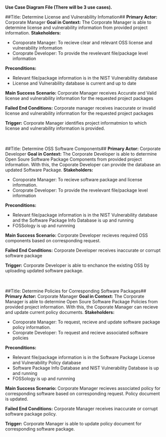 **Use Case Diagram File (There will be 3 use cases).**

##Title: Determine License and Vulnerability Infomation##
**Primary Actor:** Corporate Manager
**Goal in Context:** The Corporate Manager is able to determine license and vulnerability information from provided project information.
**Stakeholders:**
  - Coroporate Manager: To recieve clear and relevant OSS license and vulnerability information
  - Coroprate Developer: To provide the revelevant file/package level information

**Preconditions:**
  - Relevant file/package information is in the NIST Vulnerability database
  - License and Vulnerability database is current and up to date
  
**Main Success Scenario:** Corporate Manager receives Accurate and Valid license and vulnerability information for the requested project packages

**Failed End Conditions:**  Corporate manager receives inaccurate or invalid license and vulnerability information for the requested project packages

**Trigger:** Corporate Manager identifies project informatmion to which license and vulnerability information is provided.


<br> <br>
##Title: Determine OSS Software Components##
**Primary Actor:** Corporate Developer
**Goal in Context:** The Corporate Developer is able to determine Open Soure Software Package Components from provided project information. With this, the Coporate Developer can provide the database an updated Software Package.
**Stakeholders:**
  - Coroporate Manager: To recieve software package and license information.
  - Coroprate Developer: To provide the revelevant file/package level information

**Preconditions:**
  - Relevant file/package information is in the NIST Vulnerability database and the Software Package Info Database is up and running
  - FOSSology is up and runnning
  
**Main Success Scenario:** Corporate Developer recieves required OSS components based on corresponding request.

**Failed End Conditions:** Corporate Developer receives inaccurate or corrupt software package

**Trigger:** Corporate Developer is able to enchance the existing OSS by uploading updated software package.


<br> <br>
##Title: Determine Policies for Corresponding Software Packages##
**Primary Actor:** Corporate Manager
**Goal in Context:** The Corporate Manager is able to determine Open Soure Software Package Policies from provided project information. With this, the Coporate Manager can recieve and update current policy documents.
**Stakeholders:**
  - Coroporate Manager: To request, recieve and update software package policy information.
  - Coroprate Developer: To request and recieve associated software policies

**Preconditions:**
  - Relevant file/package information is in the Software Package License and Vulnerability Policy database 
  - Software Package Info Database and NIST Vulnerability Database is up and running
  - FOSSology is up and runnning
  
**Main Success Scenario:** Corporate Manager recieves associated policy for corresponding software based on corresponding request. Policy document is updated.

**Failed End Conditions:** Corporate Manager receives inaccurate or corrupt software package policy.

**Trigger:** Corporate Manager is able to update policy document for corresponding software package.

